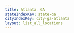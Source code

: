 ```yaml
---
title: Atlanta, GA
stateIndexKey: state-ga
cityIndexKey: city-ga-atlanta
layout: list_all_locations
---
```

